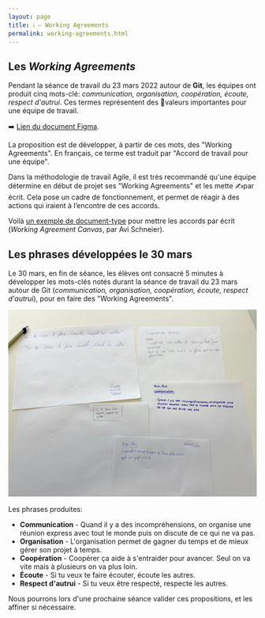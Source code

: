 ```yaml
---
layout: page
title: ℹ️ – Working Agreements
permalink: working-agreements.html
---
```


## Les *Working Agreements*

Pendant la séance de travail du 23 mars 2022 autour de **Git**, les équipes ont produit cinq mots-clé: *communication, organisation, coopération, écoute, respect d'autrui*. Ces termes représentent des 🥇valeurs importantes pour une équipe de travail. 

➡️ [Lien du document Figma](https://www.figma.com/file/6iSSAiJJSwauTaTbihqDJx/Git-%E2%80%93-Analyse-Vid%C3%A9o-%5BID401%5D?node-id=154%3A252).

La proposition est de développer, à partir de ces mots, des "Working Agreements". En français, ce terme est traduit par "Accord de travail pour une équipe". 

Dans la méthodologie de travail Agile, il est très recommandé qu'une équipe détermine en début de projet ses "Working Agreements" et les mette ✍️par écrit. Cela pose un cadre de fonctionnement, et permet de réagir à des actions qui iraient à l’encontre de ces accords.

Voilà [un exemple de document-type](https://wikiagile.cesi.fr/index.php?title=Canevas_d%27Accord_de_Travail_pour_une_%C3%89quipe) pour mettre les accords par écrit (*Working Agreement Canvas*, par Avi Schneier). 

## Les phrases développées le 30 mars

Le 30 mars, en fin de séance, les élèves ont consacré 5 minutes à développer les mots-clés notés durant la séance de travail du 23 mars autour de Git (*communication, organisation, coopération, écoute, respect d'autrui*), pour en faire des "Working Agreements".

![](img/working-agreements.jpg)

Les phrases produites:

- **Communication** - Quand il y a des incompréhensions, on organise une réunion express avec tout le monde puis on discute de ce qui ne va pas.
- **Organisation** - L'organisation permet de gagner du temps et de mieux gérer son projet à temps.
- **Coopération** - Coopérer ça aide à s'entraider pour avancer. Seul on va vite mais à plusieurs on va plus loin.
- **Écoute** - Si tu veux te faire écouter, écoute les autres.
- **Respect d'autrui** - Si tu veux être respecté, respecte les autres.

Nous pourrons lors d'une prochaine séance valider ces propositions, et les affiner si nécessaire.

